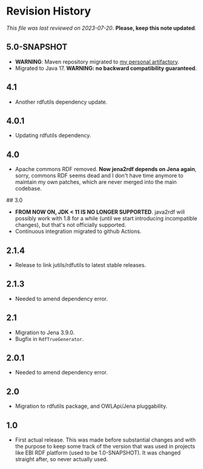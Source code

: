 # Revision History

*This file was last reviewed on 2023-07-20*. **Please, keep this note updated**.

## 5.0-SNAPSHOT
* **WARNING**: Maven repository migrated to [my personal artifactory](https://artifactory.marcobrandizi.info/#/public).
* Migrated to Java 17. **WARNING: no backward compatibility guaranteed**.


## 4.1
* Another rdfutils dependency update.

## 4.0.1
* Updating rdfutils dependency.

## 4.0
* Apache commons RDF removed. **Now jena2rdf depends on Jena again**, sorry, commons RDF seems dead and I 
  don't have time anymore to maintain my own patches, which are never merged into the main codebase.

## 3.0
* **FROM NOW ON, JDK < 11 IS NO LONGER SUPPORTED**. java2rdf will possibly work with 1.8 for a
  while (until we start introducing incompatible changes), but that's not officially 
  supported.
* Continuous integration migrated to github Actions.

## 2.1.4
* Release to link jutils/rdfutils to latest stable releases.

## 2.1.3
* Needed to amend dependency error.

## 2.1
* Migration to Jena 3.9.0.
* Bugfix in `RdfTrueGenerator`.

## 2.0.1
* Needed to amend dependency error.
  
## 2.0
* Migration to rdfutils package, and OWLApi/Jena pluggability.

## 1.0
* First actual release. This was made before substantial changes and with the purpose to keep some 
  track of the version that was used in projects like EBI RDF platform (used to be 1.0-SNAPSHOT). It was 
  changed straight after, so never actually used.
  